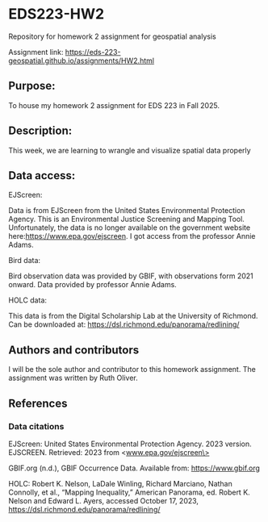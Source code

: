 # EDS223-HW2

Repository for homework 2 assignment for geospatial analysis

Assignment link: <https://eds-223-geospatial.github.io/assignments/HW2.html>

## Purpose:

To house my homework 2 assignment for EDS 223 in Fall 2025.

## Description:

This week, we are learning to wrangle and visualize spatial data properly

## Data access:

EJScreen:

Data is from EJScreen from the United States Environmental Protection Agency. This is an Environmental Justice Screening and Mapping Tool. Unfortunately, the data is no longer available on the government website here:<https://www.epa.gov/ejscreen>. I got access from the professor Annie Adams.

Bird data:

Bird observation data was provided by GBIF, with observations form 2021 onward. Data provided by professor Annie Adams.

HOLC data:

This data is from the Digital Scholarship Lab at the University of Richmond. Can be downloaded at: <https://dsl.richmond.edu/panorama/redlining/>

## Authors and contributors

I will be the sole author and contributor to this homework assignment. The assignment was written by Ruth Oliver.

## References

### Data citations

EJScreen: United States Environmental Protection Agency. 2023 version. EJSCREEN. Retrieved: 2023 from \<www.epa.gov/ejscreen\>

GBIF.org (n.d.), GBIF Occurrence Data. Available from: <https://www.gbif.org>

HOLC: Robert K. Nelson, LaDale Winling, Richard Marciano, Nathan Connolly, et al., “Mapping Inequality,” American Panorama, ed. Robert K. Nelson and Edward L. Ayers, accessed October 17, 2023, <https://dsl.richmond.edu/panorama/redlining/>
